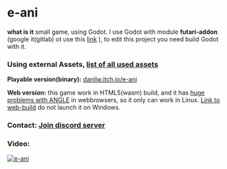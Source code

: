 # e-ani

**what is it** small game, using Godot. I use Godot with module **futari-addon** (google it(gitlab) ot use this [link](https://gitlab.com/polymorphcool/futari-addon) ), to edit this project you need build Godot with it.

### Using external Assets, [list of all used assets](https://github.com/danilw/e-ani/blob/master/USED_ASSETS_LINKS.md)

**Playable version(binary):** [danilw.itch.io/e-ani](https://danilw.itch.io/e-ani)

**Web version:** this game work in HTML5(wasm) build, and it has [huge problems with ANGLE](https://github.com/godotengine/godot/issues/32189) in webbrowsers, so it only can work in Linux. [Link to web-build](https://danilw.itch.io/e-ani-webgl?password=doit) do not launch it on  Windows.

### Contact: [**Join discord server**](https://discord.gg/JKyqWgt)

### Video:

[![e-ani](https://danilw.github.io/godot-utils-and-other/yt_e-ani.png)](https://youtu.be/0jKyTBFrpjU)
